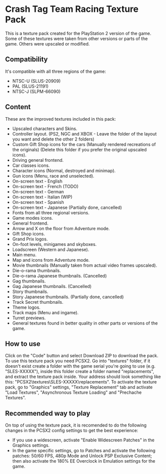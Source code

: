# Crash Tag Team Racing Texture Pack
This is a texture pack created for the PlayStation 2 version of the game. Some of these textures were taken from other versions or parts of the game. Others were upscaled or modified.
## Compatibility
It's compatible with all three regions of the game:
-   NTSC-U (SLUS-20909)
-   PAL (SLUS-21191)
-   NTSC-J (SLPM-66090)
## Content
These are the improved textures included in this pack:
-   Upscaled characters and Skins.
-   Controller layout. (PS2, NGC and XBOX - Leave the folder of the layout you want and delete the other 2 folders)
-   Custom Gift Shop icons for the cars (Manually rendered recreations of the originals) (Delete this folder if you prefer the original upscaled icons).
-   Driving general frontend.
-   Car classes icons.
-   Character icons (Normal, destroyed and minimap).
-   Gun icons (Menu, race and unselected).
-   On-screen text - English
-   On-screen text - French (TODO)
-   On-screen text - German
-   On-screen text - Italian (WIP)
-   On-screen text - Spanish
-   On-screen text - Japanese (Partially done, cancelled)
-   Fonts from all three regional versions.
-   Game modes icons.
-   General frontend.
-   Arrow and X on the floor from Adventure mode.
-   Gift Shop icons.
-   Grand Prix logos.
-   On-foot levels, minigames and skyboxes.
-   Loadscreen (Western and Japanese).
-   Main menu.
-   Map and icons from Adventure mode.
-   Movie thumbnails (Manually taken from actual video frames upscaled).
-   Die-o-rama thumbnails.
-   Die-o-rama Japanese thumbnails. (Cancelled)
-   Gag thumbnails.
-   Gag Japanese thumbnails. (Cancelled)
-   Story thumbnails.
-   Story Japanese thumbnails. (Partially done, cancelled)
-   Track Secret thumbnails.
-   Theme logos.
-   Track maps (Menu and ingame).
-   Turret previews.
-   General textures found in better quality in other parts or versions of the game.
## How to use
Click on the "Code" button and select Download ZIP to download the pack. To use this texture pack you need PCSX2. Go into "textures" folder, if it doesn't exist create a folder with the game serial you're going to use (e.g. "SLES-XXXXX"), inside this folder create a folder named "replacements", and extract the texture pack inside. Your address should look something like this: "PCSX2\textures\SLES-XXXXX\replacements". To activate the texture pack, go to "Graphics" settings, "Texture Replacement" tab and activate "Load Textures", "Asynchronous Texture Loading" and "Prechache Textures".
## Recommended way to play
On top of using the texture pack, it is recomended to do the following changes in the PCSX2 config settings to get the best experience:
-   If you use a widescreen, activate "Enable Widescreen Patches" in the Graphics settings.
-   In the game specific settings, go to Patches and activate the following patches: 50/60 FPS, 480p Mode and Unlock PSP Exclusive Content; then also activate the 180% EE Overclock in Emulation settings for the game.
